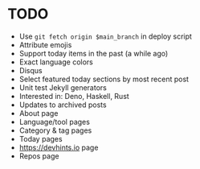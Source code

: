 # TODO

* Use `git fetch origin $main_branch` in deploy script
* Attribute emojis
* Support today items in the past (a while ago)
* Exact language colors
* Disqus
* Select featured today sections by most recent post
* Unit test Jekyll generators
* Interested in: Deno, Haskell, Rust
* Updates to archived posts
* About page
* Language/tool pages
* Category & tag pages
* Today pages
* https://devhints.io page
* Repos page
